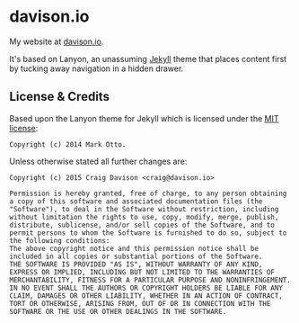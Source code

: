 # davison.io

My website at [davison.io](http://davison.io).

It's based on Lanyon, an unassuming [Jekyll](http://jekyllrb.com) theme that places content first by tucking away navigation in a hidden drawer.

## License & Credits

Based upon the Lanyon theme for Jekyll which is licensed under the [MIT license](https://github.com/poole/lanyon/blob/master/LICENSE.md):
```
Copyright (c) 2014 Mark Otto.
```

Unless otherwise stated all further changes are:
```
Copyright (c) 2015 Craig Davison <craig@davison.io>

Permission is hereby granted, free of charge, to any person obtaining a copy of this software and associated documentation files (the "Software"), to deal in the Software without restriction, including without limitation the rights to use, copy, modify, merge, publish, distribute, sublicense, and/or sell copies of the Software, and to permit persons to whom the Software is furnished to do so, subject to the following conditions:
The above copyright notice and this permission notice shall be included in all copies or substantial portions of the Software.
THE SOFTWARE IS PROVIDED "AS IS", WITHOUT WARRANTY OF ANY KIND, EXPRESS OR IMPLIED, INCLUDING BUT NOT LIMITED TO THE WARRANTIES OF MERCHANTABILITY, FITNESS FOR A PARTICULAR PURPOSE AND NONINFRINGEMENT.
IN NO EVENT SHALL THE AUTHORS OR COPYRIGHT HOLDERS BE LIABLE FOR ANY CLAIM, DAMAGES OR OTHER LIABILITY, WHETHER IN AN ACTION OF CONTRACT, TORT OR OTHERWISE, ARISING FROM, OUT OF OR IN CONNECTION WITH THE SOFTWARE OR THE USE OR OTHER DEALINGS IN THE SOFTWARE.
```
